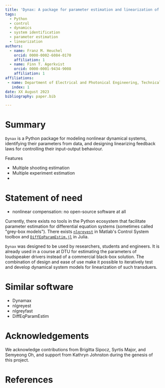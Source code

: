 ```yaml
---
title: 'Dynax: A package for parameter estimation and linearization of dynamical system'
tags:
  - Python
  - control
  - dynamics
  - system identification
  - parameter estimation
  - linearization
authors:
  - name: Franz M. Heuchel
    orcid: 0000-0002-6084-0170
    affiliation: 1
  - name: Finn T. Agerkvist
    orcid: 0000-0001-9434-9008
    affiliation: 1
affiliations:
 - name: Department of Electrical and Photonical Engineering, Technical University of Denmark, Denmark
   index: 1
date: XX August 2023
bibliography: paper.bib

---
```


# Summary

`Dynax` is a Python package for modeling nonlinear dynamical systems,
identifying their parameters from data, and designing linearizing feedback laws
for controlling their input-output behaviour.

Features

- Multiple shooting estimation
- Multiple experiment estimation
- 

# Statement of need

- nonlinear compensation: no open-source software at all

Currently, there exists no tools in the Python ecosystem that facilitate parameter estimation 
for differential equation systems (sometimes called "grey-box models"). There exists 
[`nlgreyest`](https://se.mathworks.com/help/ident/ref/nlgreyest.html) in Matlab's Control 
System toolbox and [`DiffEqParamEstim.jl`](https://docs.sciml.ai/DiffEqParamEstim/stable/) in Julia.

`Dynax` was designed to be used by researchers, students and engineers. It
is already used in a course at DTU for estimating the parameters of loudspeaker drivers instead of a commercial black-box solution.
The combination of design and ease of use make it possible to iteratively test and
develop dynamical system models for linearization of such transduers.

# Similar software

- Dynamax
- nlgreyest
- nlgreyfast
- DiffEqParamEstim

# Acknowledgements

We acknowledge contributions from Brigitta Sipocz, Syrtis Major, and Semyeong
Oh, and support from Kathryn Johnston during the genesis of this project.

# References

